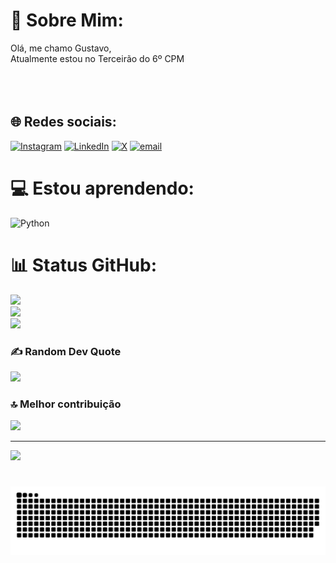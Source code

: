 # 💫 Sobre Mim:
Olá, me chamo Gustavo,<br>Atualmente estou no Terceirão do 6º CPM<br><br><br><br>


## 🌐 Redes sociais:
[![Instagram](https://img.shields.io/badge/Instagram-%23E4405F.svg?logo=Instagram&logoColor=white)](https://instagram.com/gustavogs76) [![LinkedIn](https://img.shields.io/badge/LinkedIn-%230077B5.svg?logo=linkedin&logoColor=white)](https://www.linkedin.com/in/gustavo-santos-37894b1ab/) [![X](https://img.shields.io/badge/X-black.svg?logo=X&logoColor=white)](https://x.com/gustavogs07) [![email](https://img.shields.io/badge/Email-D14836?logo=gmail&logoColor=white)](mailto:gugubilbo@gmail.com) 

# 💻 Estou aprendendo:
![Python](https://img.shields.io/badge/python-3670A0?style=for-the-badge&logo=python&logoColor=ffdd54)
# 📊 Status GitHub:
![](https://github-readme-stats.vercel.app/api?username=GustavoGS07&theme=dark&hide_border=false&include_all_commits=false&count_private=false)<br/>
![](https://nirzak-streak-stats.vercel.app/?user=GustavoGS07&theme=dark&hide_border=false)<br/>
![](https://github-readme-stats.vercel.app/api/top-langs/?username=GustavoGS07&theme=dark&hide_border=false&include_all_commits=false&count_private=false&layout=compact)

### ✍️ Random Dev Quote
![](https://quotes-github-readme.vercel.app/api?type=horizontal&theme=dark)

### 🔝 Melhor contribuição
![](https://github-contributor-stats.vercel.app/api?username=GustavoGS07&limit=5&theme=shadow_blue&combine_all_yearly_contributions=true)

---
[![](https://visitcount.itsvg.in/api?id=GustavoGS07&icon=0&color=0)](https://visitcount.itsvg.in)

#

<picture align="center">
  <source media="(prefers-color-scheme: dark)" srcset="https://raw.githubusercontent.com/GustavoGS07/GustavoGS07/output/github-contribution-grid-snake-dark.svg">
  <source media="(prefers-color-scheme: light)" srcset="https://raw.githubusercontent.com/GustavoGS07/GustavoGS07/output/github-contribution-grid-snake-dark.svg">
  <img align="center" alt="github contribution grid snake animation" src="https://raw.githubusercontent.com/mari4souza/mari4souza/output/github-contribution-grid-snake.svg">
</picture>

<!-- Proudly created with GPRM ( https://gprm.itsvg.in ) -->
